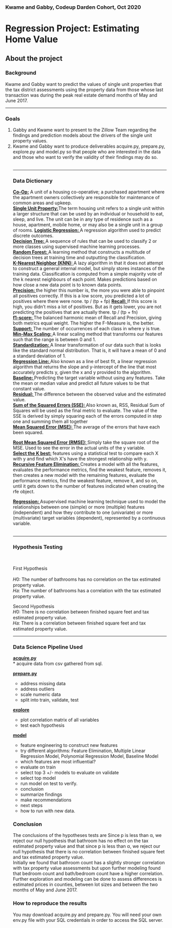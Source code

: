 <h3>Kwame and Gabby, Codeup Darden Cohort, Oct 2020</h3>

<h1 style= 'font: chalkduster'> Regression Project: Estimating Home Value </h1>

<h2> About the project</h2>
<h3>Background</h3>
Kwame and Gabby want to predict the values of single unit properties that the tax district assessments using the property data from those whose last transaction was during the peak real estate demand months of May and June 2017. <br>

---

<h3>Goals</h3>
<ol>
<li>Gabby and Kwame want to present to the Zillow Team regarding the findings and prediction models about the drivers of the single unit property values.</li>
<li> Kwame and Gabby want to produce deliverables acquire.py, prepare.py, explore.py and model.py so that people who are interested in the data and those who want to verify the validity of their findings may do so.</li><br>
  
---
  
<h3> Data Dictionary</h3>

<b><u>Co-Op:</b></u> A unit of a housing co-operative; a purchased apartment where the apartment owners collectively are responsible for maintenance of common areas and upkeep.<br>
<b><u>Single Unit Property:</b></u>The term housing unit refers to a single unit within a larger structure that can be used by an individual or household to eat, sleep, and live. The unit can be in any type of residence such as a house, apartment, mobile home, or may also be a single unit in a group of rooms.
<b><u>Logistic Regression: </b></u>  A regression algorithm used to predict discrete outcomes.<br>
<b><u>Decision Tree: </b></u> A sequence of rules that can be used to classify 2 or more classes using supervised machine learning processes.<br>
<b><u>Random Forest: </b></u> A learning method that constructs a multitude of decision trees at training time and outputting the classification.<br>
<b><u>K-Nearest Neighbor (KNN): </b></u> A lazy algorithm in that it does not attempt to construct a general internal model, but simply stores instances of the training data. Classification is computed from a simple majority vote of the k nearest neighbours of each point. Makes predictions based on how close a new data point is to known data points.<br>
<b><u>Precision: </b></u> the higher this number is, the more you were able to pinpoint all positives correctly. If this is a low score, you predicted a lot of positives where there were none. tp / (tp + fp)
<b><u>Recall: </b></u> If this score is high, you didn’t miss a lot of positives. But as it gets lower, you are not predicting the positives that are actually there. tp / (tp + fn) <br>
<b><u>f1-score: </b></u> The balanced harmonic mean of Recall and Precision, giving both metrics equal weight. The higher the F-Measure is, the better. <br>
<b><u>Support: </b></u> The number of occurrences of each class in where y is true. <br>
<b><u>Min-Max Scaling: </b></u> A linear scaling method that transforms our features such that the range is between 0 and 1.<br>
<b><u>Standardization: </b></u> A linear transformation of our data such that is looks like the standard normal distribution. That is, it will have a mean of 0 and a standard deviation of 1.<br>
<b><u>Regression Line: </b></u> Also known as a line of best fit, a linear regression algorithm that returns the slope and y-intercept of the line that most accurately predicts y, given the x and y provided to the algorithm. <br>
<b><u>Baseline: </b></u> Predicting the target variable without using any features. Take the mean or median value and predict all future values to be that constant value.<br>
<b><u>Residual: </b></u> The difference between the observed value and the estimated value.<br>
<b><u>Sum of the Squared Errors (SSE): </b></u> Also known as, RSS, Residual Sum of Squares will be used as the final metric to evaluate. The value of the SSE is derived by simply squaring each of the errors computed in step one and summing them all together<br>
<b><u>Mean Squared Error (MSE): </b></u> The average of the errors that have each been squared.<br>

<b><u>Root Mean Squared Error (RMSE): </b></u> Simply take the square root of the MSE. Used to see the error in the actual units of the y variable.<br>
<b><u>Select the K best:</b></u>  features using a statistical test to compare each X with y and find which X's have the strongest relationship with y.<br>
<b><u>Recursive Feature Elimination: </b></u> Creates a model with all the features, evaluates the performance metrics, find the weakest feature, removes it, then creates a new model with the remaining features, evaluate the performance metrics, find the weakest feature, remove it, and so on, until it gets down to the number of features indicated when creating the rfe object.<br>
  
<b><u>Regression: </b></u> Asupervised machine learning technique used to model the relationships between one (simple) or more (multiple) features (independent) and how they contribute to one (univariate) or more (multivariate) target variables (dependent), represented by a continuous variable. <br>
<br>

---

<h3>Hypothesis Testing </h3><br>

First Hypothesis<br><br>
𝐻0: The number of bathrooms has no correlation on the tax estimated property value.<br>
𝐻𝑎: The number of bathrooms has a correlation with the tax estimated property value.<br>

Second Hypothesis<br>
𝐻0: There is no correlation between finished square feet and tax estimated property value.<br>
𝐻𝑎: There is a correlation between finished square feet and tax estimated property value.<br>

---

<h3>Data Science Pipeline Used</h3>
<b><u>acquire.py </b></u> <br>
* acquire data from csv gathered from sql. <br>

<b><u> prepare.py </b></u> <br>
* address missing data <br>
* address outliers <br>
* scale numeric data <br>
* split into train, validate, test <br>

<b><u>explore </b></u> <br>
* plot correlation matrix of all variables<br>
* test each hypothesis<br>

<b><u>model</b></u> <br>
* feature engineering to construct new features <br>
* try different algorithms: Feature Elimination, Multiple Linear Regression Model, Polynomial Regression Model, Baseline Model
* which features are most influential?<br>
* evaluate on train<br>
* select top 3 +/- models to evaluate on validate<br>
* select top model<br>
* run model on test to verify.<br>
* conclusion
* summarize findings
* make recommendations
* next steps
* how to run with new data.


<h3>Conclusion</h3>
The conclusions of the hypotheses tests are Since p is less than α, we reject our null hypothesis that bathroom has no effect on the tax estimated property value and that since p is less than α, we reject our null hypothesis that there is no correlation between finished square feet and tax estimated property value. <br>
Initially we found that bathroom count has a slightly stronger correlation with tax property value assessments but upon further modeling found that bedroom count and bath/bedroom count have a higher correlation.<br>
Further exploration and modeling can be done to assess differences is estimated prices  in counties, between lot sizes and between the two months of May and June 2017.<br>



<h3>How to reproduce the results</h3>
You may download acquire.py and prepare.py. You will need your own env.py file with your SQL credentials in order to access the SQL server.
